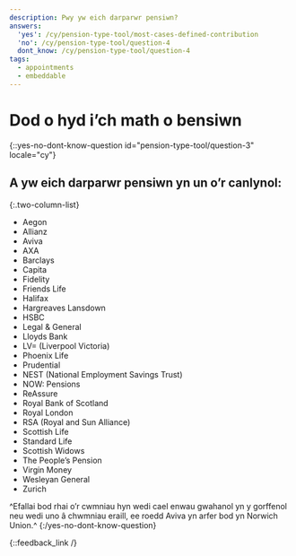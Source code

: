 ```yaml
---
description: Pwy yw eich darparwr pensiwn?
answers:
  'yes': /cy/pension-type-tool/most-cases-defined-contribution
  'no': /cy/pension-type-tool/question-4
  dont_know: /cy/pension-type-tool/question-4
tags:
  - appointments
  - embeddable
---
```


# Dod o hyd i’ch math o bensiwn

{::yes-no-dont-know-question id="pension-type-tool/question-3" locale="cy"}
## A yw eich darparwr pensiwn yn un o’r canlynol:

{:.two-column-list}
* Aegon
* Allianz
* Aviva
* AXA
* Barclays
* Capita
* Fidelity
* Friends Life
* Halifax
* Hargreaves Lansdown
* HSBC
* Legal & General
* Lloyds Bank
* LV= (Liverpool Victoria)
* Phoenix Life
* Prudential
* NEST (National Employment Savings Trust)
* NOW: Pensions
* ReAssure
* Royal Bank of Scotland
* Royal London
* RSA (Royal and Sun Alliance)
* Scottish Life
* Standard Life
* Scottish Widows
* The People’s Pension
* Virgin Money
* Wesleyan General
* Zurich

^Efallai bod rhai o’r cwmniau hyn wedi cael enwau gwahanol yn y gorffenol neu wedi uno â chwmniau eraill, ee roedd Aviva yn arfer bod yn Norwich Union.^
{:/yes-no-dont-know-question}

{::feedback_link /}
